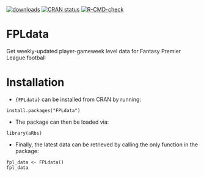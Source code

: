 <!-- badges: start -->
[![downloads](https://cranlogs.r-pkg.org/badges/aRbs)](downloads)
[![CRAN status](https://www.r-pkg.org/badges/version/aRbs)](https://CRAN.R-project.org/package=aRbs)
[![R-CMD-check](https://github.com/andrewl776/aRbs/actions/workflows/check-release.yaml/badge.svg)](https://github.com/andrewl776/aRbs/actions/workflows/check-release.yaml)
<!-- badges: end -->

# FPLdata
Get weekly-updated player-gameweek level data for Fantasy Premier League football

# Installation
- `{FPLdata}` can be installed from CRAN by running:

```{r, eval=FALSE}
install.packages("FPLdata")
```

- The package can then be loaded via:
```{r, eval=FALSE}
library(aRbs)
```

- Finally, the latest data can be retrieved by calling the only function in the package:

```{r, eval=FALSE}
fpl_data <- FPLdata()
fpl_data
```
